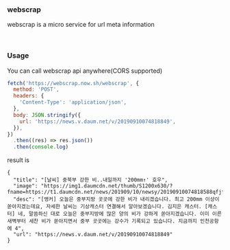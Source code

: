 ### webscrap

webscrap is a micro service for url meta information

<br>

### Usage

You can call webscrap api anywhere(CORS supported)

```javascript
fetch('https://webscrap.now.sh/webscrap', {
  method: 'POST',
  headers: {
    'Content-Type': 'application/json',
  },
  body: JSON.stringify({
    url: 'https://news.v.daum.net/v/20190910074818849',
  }),
})
  .then((res) => res.json())
  .then(console.log)
```

result is

```
{
  "title": "[날씨] 중북부 강한 비..내일까지 '200mm↑' 호우",
  "image": "https://img1.daumcdn.net/thumb/S1200x630/?fname=https://t1.daumcdn.net/news/201909/10/newsy/20190910074818588qfjf.jpg",
  "desc": "[앵커] 오늘은 중부지방 곳곳에 강한 비가 내리겠습니다. 최고 200mm 이상이 쏟아지겠는데요, 자세한 날씨는 기상캐스터 연결해서 알아보겠습니다. 김지은 캐스터. [캐스터] 네, 말씀하신 대로 오늘은 중부지방에 많은 양의 비가 강하게 쏟아지겠습니다. 이미 이른 새벽부터 세찬 비가 쏟아지면서 중부 곳곳에는 강수가 기록되고 있습니다. 지금까지 인천공항에 4",
  "url": "https://news.v.daum.net/v/20190910074818849"
}
```
